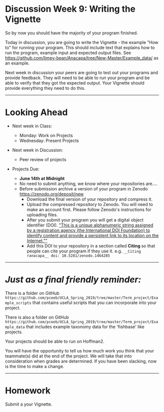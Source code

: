 # Discussion Week 9: Writing the Vignette

So by now you should have the majority of your program finished.

Today in discussion, you are going to write the Vignette - the example "How to" for running your program. This should include text that explains how to run the program, example input and expected output files. See https://github.com/limey-bean/Anacapa/tree/New-Master/Example_data/ as an example.  

Next week in discussion your peers are going to test out your programs and provide feedback.  They will need to be able to run your program and be able to verify that they got the expected output.  Your Vignette should provide everything they need to do this.

---

# Looking Ahead

* Next week in Class:
  * Monday: Work on Projects
  * Wednesday: Present Projects

* Next week in Discussion:
  * Peer review of projects

* Projects Due:
  * __June 14th at Midnight__
  * No need to submit anything, we know where your repositories are....
  * Before submission archive a version of your program in Zenodo https://zenodo.org/deposit/new
    * Download the final version of your repository and compress it.
    * Upload the compressed repository to Zenodo.  You will need to make an account first. Please follow Zenodo's instructions for uploading files.
    * After you submit your program you will get a digital object identifier (DOI). ["This is a unique alphanumeric string assigned by a registration agency (the International DOI Foundation) to identify content and provide a persistent link to its location on the Internet.""](https://www.apastyle.org/learn/faqs/what-is-doi)
    * Add this DOI to your repository in a section called __Citing <your program name>__ so that people can cite your program if they use it.
    e.g.
    `
      __Citing ranacapa__
      doi: 10.5281/zenodo.1464285
    `

---

# _Just as a final friendly reminder:_

There is a folder on GitHub ```https://github.com/pceeb/UCLA_Spring_2019/tree/master/Term_project/Example_scripts``` that contains useful scripts that you can incorporate into your project.  

There is also a folder on GitHub ```https://github.com/pceeb/UCLA_Spring_2019/tree/master/Term_project/Example_data``` that includes example taxonomy data for the 'fishbase' like projects.


Your projects should be able to run on Hoffman2.

You will have the opportunity to tell us how much work you think that your teammate(s) did at the end of the project.  We will take that into consideration when grades are determined.  If you have been slacking, now is the time to make a change.

---

# Homework

Submit a your Vignette.
